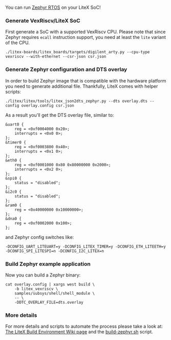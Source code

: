 You can run [Zephyr RTOS](https://github.com/zephyrproject-rtos/zephyr) on your LiteX SoC!

### Generate VexRiscv/LiteX SoC

First generate a SoC with a supported VexRiscv CPU. Please note that since Zephyr requires `ecall` instruction support, you need at least the `lite` variant of the CPU.

```
./litex-boards/litex_boards/targets/digilent_arty.py --cpu-type vexriscv --with-ethernet --csr-json csr.json
```

### Generate Zephyr configuration and DTS overlay

In order to build Zephyr image that is compatible with the hardware platform you need to generate additional file. Thankfully, LiteX comes with helper scripts:

```
./litex/litex/tools/litex_json2dts_zephyr.py --dts overlay.dts --config overlay.config csr.json
```

As a result you'll get the DTS overlay file, similar to:
```
&uart0 {
    reg = <0xf0004000 0x20>;
    interrupts = <0x0 0>;
};
&timer0 {
    reg = <0xf0003800 0x40>;
    interrupts = <0x1 0>;
};
&eth0 {
    reg = <0xf0001000 0x80 0x80000000 0x2000>;
    interrupts = <0x2 0>;
};
&spi0 {
    status = "disabled";
};
&i2c0 {
    status = "disabled";
};
&ram0 {
    reg = <0x40000000 0x10000000>;
};
&dna0 {
    reg = <0xf0002000 0x100>;
};
```

and Zephyr config switches like:
```
-DCONFIG_UART_LITEUART=y -DCONFIG_LITEX_TIMER=y -DCONFIG_ETH_LITEETH=y -DCONFIG_SPI_LITESPI=n -DCONFIG_I2C_LITEX=n
```

### Build Zephyr example application

Now you can build a Zephyr binary:
```
cat overlay.config | xargs west build \
	-b litex_vexriscv \
	samples/subsys/shell/shell_module \
	-- \
	-DDTC_OVERLAY_FILE=dts.overlay
```

### More details

For more details and scripts to automate the process please take a look at: [The LiteX Build Environment Wiki page](https://github.com/timvideos/litex-buildenv/wiki/Zephyr) and the [build-zephyr.sh](https://github.com/timvideos/litex-buildenv/blob/master/scripts/build-zephyr.sh) script.